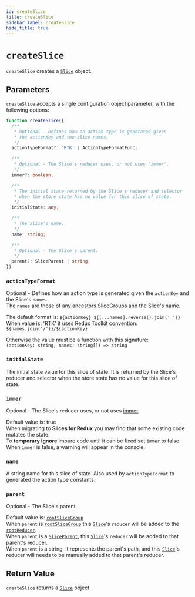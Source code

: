 ```yaml
---
id: createSlice
title: createSlice
sidebar_label: createSlice
hide_title: true
---
```


# `createSlice`

`createSlice` creates a [`Slice`](/slices-for-redux/docs/api/Slice) object.

## Parameters

`createSlice` accepts a single configuration object parameter, with the following options:

```ts
function createSlice({
  /**
   * Optional - Defines how an action type is generated given
   * the actionKey and the slice names.
   */
  actionTypeFormat?: 'RTK' | ActionTypeFormatFunc;

  /**
   * Optional - The Slice's reducer uses, or not uses 'immer'.
   */
  immer?: boolean;

  /**
   * The initial state returned by the Slice's reducer and selector
   * when the store state has no value for this slice of state.
   */
  initialState: any;

  /**
   * The Slice's name.
   */
  name: string;

  /**
   * Optional - The Slice's parent.
   */
  parent?: SliceParent | string;
})
```

### `actionTypeFormat`

Optional - Defines how an action type is generated given
the `actionKey` and the Slice's `names`.  
The `names` are those of any ancestors SliceGroups and the Slice's name.

The default format is: `${actionKey}_${[...names].reverse().join('_')}`  
When value is: 'RTK' it uses Redux Toolkit convention: `${names.join('/')}/${actionKey}`

Otherwise the value must be a function with this signature:  
`(actionKey: string, names: string[]) => string`

### `initialState`

The initial state value for this slice of state.
It is returned by the Slice's reducer and selector
when the store state has no value for this slice of state.

### `immer`

Optional - The Slice's reducer uses, or not uses <a href="https://github.com/immerjs/immer" target="_blank">immer</a>

Default value is: true  
When migrating to **Slices for Redux** you may find that some existing code mutates the state.  
To **temporary ignore** impure code until it can be fixed set `immer` to false.  
When `immer` is false, a warning will appear in the console.

### `name`

A string name for this slice of state.
Also used by `actionTypeFormat` to generated the action type constants.

### `parent`

Optional - The Slice's parent.

Default value is: [`rootSliceGroup`](/slices-for-redux/docs/api/rootSliceGroup)  
When `parent` is [`rootSliceGroup`](/slices-for-redux/docs/api/rootSliceGroup) this [`Slice`](/slices-for-redux/docs/api/Slice)'s `reducer` will be added to the [`rootReducer`](/slices-for-redux/docs/api/rootReducer).  
When `parent` is a [`SliceParent`](/slices-for-redux/docs/api/SliceParent), this [`Slice`](/slices-for-redux/docs/api/Slice)'s `reducer` will be added to that parent's reducer.  
When `parent` is a string, it represents the parent's path, and this
[`Slice`](/slices-for-redux/docs/api/Slice)'s reducer will needs to be manually added to that parent's reducer.

## Return Value

`createSlice` returns a [`Slice`](/slices-for-redux/docs/api/Slice) object.
